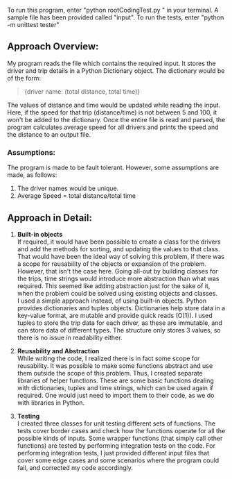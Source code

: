 To run this program, enter "python rootCodingTest.py <filename>" in your terminal. A sample file has been provided called "input".
To run the tests, enter "python -m unittest tester"

## Approach Overview:
My program reads the file which contains the required input. It stores the driver and trip details in a Python Dictionary object. The dictionary would be of the form:  
> {driver name: (total distance, total time)}  

The values of distance and time would be updated while reading the input. Here, if the speed for that trip (distance/time) is not between 5 and 100, it won't be added to the dictionary. Once the entire file is read and parsed, the program calculates average speed for all drivers and prints the speed and the distance to an output file. 

### Assumptions:
The program is made to be fault tolerant. However, some assumptions are made, as follows:
1. The driver names would be unique.
2. Average Speed = total distance/total time


## Approach in Detail:

1. **Built-in objects**  
If required, it would have been possible to create a class for the drivers and add the methods for sorting, and updating the values to that class. That would have been the ideal way of solving this problem, if there was a scope for reusability of the objects or expansion of the problem. However, that isn't the case here. Going all-out by building classes for the trips, time strings would introduce more abstraction than what was required. This seemed like adding abstraction just for the sake of it, when the problem could be solved using existing objects and classes.  
I used a simple approach instead, of using built-in objects. Python provides dictionaries and tuples objects. Dictionaries help store data in a key-value format, are mutable and provide quick reads (O(1)). I used tuples to store the trip data for each driver, as these are immutable, and can store data of different types. The structure only stores 3 values, so there is no issue in readability either. 

2. **Reusability and Abstraction**  
While writing the code, I realized there is in fact some scope for reusability. It was possible to make some functions abstract and use them outside the scope of this problem. Thus, I created separate libraries of helper functions. These are some basic functions dealing with dictionaries, tuples and time strings, which can be used again if required. One would just need to import them to their code, as we do with libraries in Python.

3. **Testing**  
I created three classes for unit testing different sets of functions. The tests cover border cases and check how the functions operate for all the possible kinds of inputs. Some wrapper functions (that simply call other functions) are tested by performing integration tests on the code. For performing integration tests, I just provided different input files that cover some edge cases and some scenarios where the program could fail, and corrected my code accordingly.

